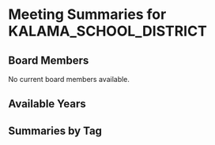 # Meeting Summaries for KALAMA_SCHOOL_DISTRICT

## Board Members

No current board members available.

## Available Years

## Summaries by Tag
